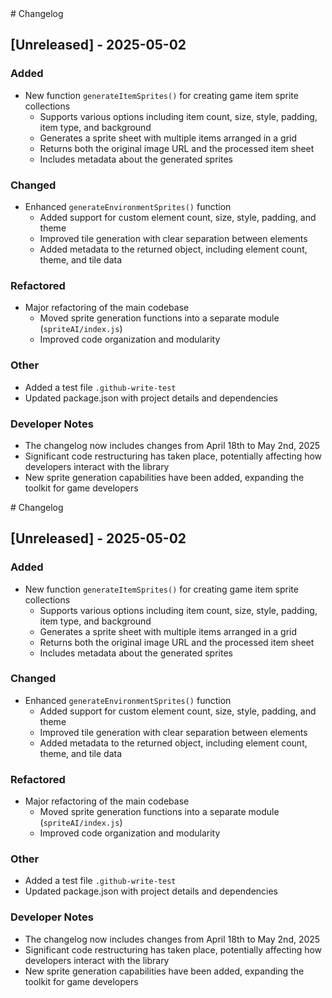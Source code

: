<response>
# Changelog

## [Unreleased] - 2025-05-02

### Added
- New function `generateItemSprites()` for creating game item sprite collections
  - Supports various options including item count, size, style, padding, item type, and background
  - Generates a sprite sheet with multiple items arranged in a grid
  - Returns both the original image URL and the processed item sheet
  - Includes metadata about the generated sprites

### Changed
- Enhanced `generateEnvironmentSprites()` function
  - Added support for custom element count, size, style, padding, and theme
  - Improved tile generation with clear separation between elements
  - Added metadata to the returned object, including element count, theme, and tile data

### Refactored
- Major refactoring of the main codebase
  - Moved sprite generation functions into a separate module (`spriteAI/index.js`)
  - Improved code organization and modularity

### Other
- Added a test file `.github-write-test`
- Updated package.json with project details and dependencies

### Developer Notes
- The changelog now includes changes from April 18th to May 2nd, 2025
- Significant code restructuring has taken place, potentially affecting how developers interact with the library
- New sprite generation capabilities have been added, expanding the toolkit for game developers

</response># Changelog

## [Unreleased] - 2025-05-02

### Added
- New function `generateItemSprites()` for creating game item sprite collections
  - Supports various options including item count, size, style, padding, item type, and background
  - Generates a sprite sheet with multiple items arranged in a grid
  - Returns both the original image URL and the processed item sheet
  - Includes metadata about the generated sprites

### Changed
- Enhanced `generateEnvironmentSprites()` function
  - Added support for custom element count, size, style, padding, and theme
  - Improved tile generation with clear separation between elements
  - Added metadata to the returned object, including element count, theme, and tile data

### Refactored
- Major refactoring of the main codebase
  - Moved sprite generation functions into a separate module (`spriteAI/index.js`)
  - Improved code organization and modularity

### Other
- Added a test file `.github-write-test`
- Updated package.json with project details and dependencies

### Developer Notes
- The changelog now includes changes from April 18th to May 2nd, 2025
- Significant code restructuring has taken place, potentially affecting how developers interact with the library
- New sprite generation capabilities have been added, expanding the toolkit for game developers